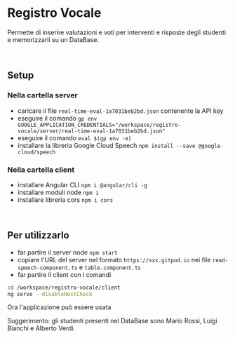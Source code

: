 # Registro Vocale
Permette di inserire valutazioni e voti per interventi e risposte degli studenti e memorizzarli su un DataBase.

&nbsp;   &nbsp;   &nbsp;   &nbsp;   &nbsp;
## Setup
### Nella cartella server
- caricare il file ```real-time-eval-1a7031beb2bd.json``` contenente la API key
- eseguire il comando ```gp env GOOGLE_APPLICATION_CREDENTIALS="/workspace/registro-vocale/server/real-time-eval-1a7031beb2bd.json"```
- eseguire il comando ```eval $(gp env -e)```
- installare la libreria Google Cloud Speech ```npm install --save @google-cloud/speech```
### Nella cartella client
- installare Angular CLI ```npm i @angular/cli -g```
- installare moduli node ```npm i```
- installare libreria cors ```npm i cors```

&nbsp;   &nbsp;   &nbsp;   &nbsp;   &nbsp;  
## Per utilizzarlo
- far partire il server node ```npm start```
- copiare l'URL del server nel formato ```https://xxx.gitpod.io``` nei file ```read-speech-component.ts``` e ```table.component.ts```
- far partire il client con i comandi
```bash
cd /workspace/registro-vocale/client
ng serve --disableHostCheck
```

Ora l'applicazione può essere usata

Suggerimento: gli studenti presenti nel DataBase sono Mario Rossi, Luigi Bianchi e Alberto Verdi.
